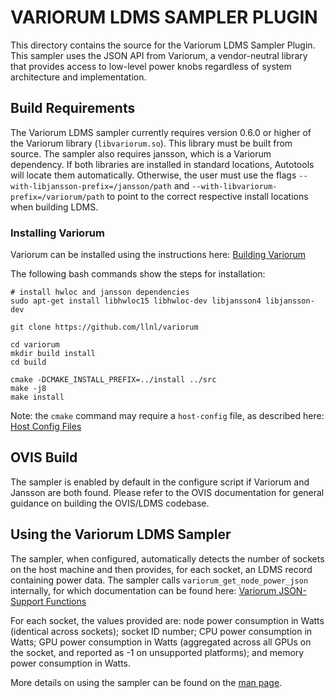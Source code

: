 VARIORUM LDMS SAMPLER PLUGIN
=========================

This directory contains the source for the Variorum LDMS Sampler Plugin.
This sampler uses the JSON API from Variorum, a vendor-neutral library
that provides access to low-level power knobs regardless of system
architecture and implementation.

Build Requirements
------------------

The Variorum LDMS sampler currently requires version 0.6.0 or higher
of the Variorum library (``libvariorum.so``). This library must be built
from source. The sampler also requires jansson, which is a Variorum
dependency. If both libraries are installed in standard locations,
Autotools will locate them automatically. Otherwise, the user must use
the flags ``--with-libjansson-prefix=/jansson/path`` and ``--with-libvariorum-prefix=/variorum/path``
to point to the correct respective install locations when building LDMS.

### Installing Variorum

Variorum can be installed using the instructions here:
[Building Variorum](https://variorum.readthedocs.io/en/latest/BuildingVariorum.html)

The following bash commands show the steps for installation:

    # install hwloc and jansson dependencies
    sudo apt-get install libhwloc15 libhwloc-dev libjansson4 libjansson-dev

    git clone https://github.com/llnl/variorum

    cd variorum
    mkdir build install
    cd build

    cmake -DCMAKE_INSTALL_PREFIX=../install ../src
    make -j8
    make install

Note: the ``cmake`` command may require a ``host-config`` file, as
described here: [Host Config Files](https://variorum.readthedocs.io/en/latest/BuildingVariorum.html#host-config-files)

OVIS Build
----------

The sampler is enabled by default in the configure script
if Variorum and Jansson are both found. Please refer to the OVIS documentation
for general guidance on building the OVIS/LDMS codebase.

Using the Variorum LDMS Sampler
----------------------------

The sampler, when configured, automatically detects the number of sockets
on the host machine and then provides, for each socket, an LDMS record
containing power data. The sampler calls ``variorum_get_node_power_json``
internally, for which documentation can be found here:
[Variorum JSON-Support Functions](https://variorum.readthedocs.io/en/latest/api/json_support_functions.html)

For each socket, the values provided are: node power consumption in Watts (identical across sockets);
socket ID number; CPU power consumption in Watts;
GPU power consumption in Watts (aggregated across all GPUs on the socket, and
reported as -1 on unsupported platforms); and
memory power consumption in Watts.

More details on using the sampler can be found on the
[man page](Plugin_variorum_sampler.man).

